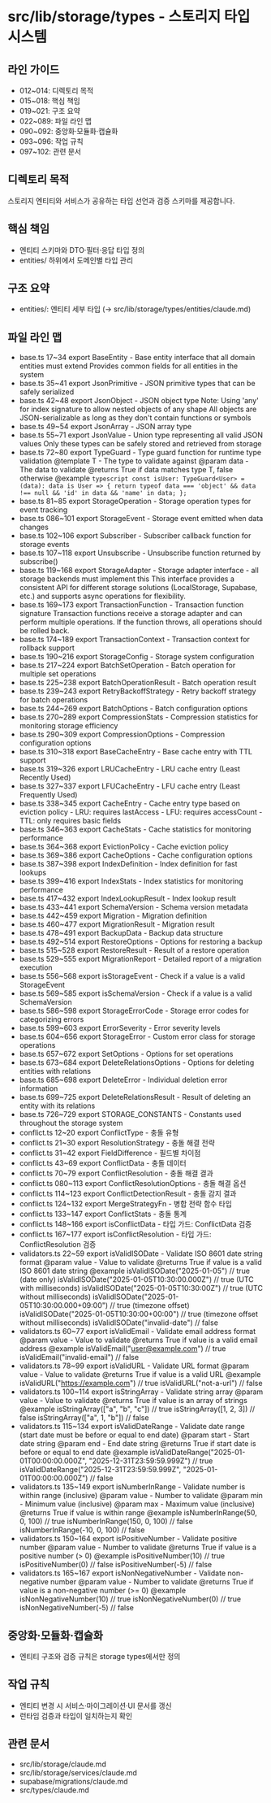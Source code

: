 # src/lib/storage/types - 스토리지 타입 시스템

## 라인 가이드
- 012~014: 디렉토리 목적
- 015~018: 핵심 책임
- 019~021: 구조 요약
- 022~089: 파일 라인 맵
- 090~092: 중앙화·모듈화·캡슐화
- 093~096: 작업 규칙
- 097~102: 관련 문서

## 디렉토리 목적
스토리지 엔티티와 서비스가 공유하는 타입 선언과 검증 스키마를 제공합니다.

## 핵심 책임
- 엔티티 스키마와 DTO·필터·응답 타입 정의
- entities/ 하위에서 도메인별 타입 관리

## 구조 요약
- entities/: 엔티티 세부 타입 (→ src/lib/storage/types/entities/claude.md)

## 파일 라인 맵
- base.ts 17~34 export BaseEntity - Base entity interface that all domain entities must extend Provides common fields for all entities in the system
- base.ts 35~41 export JsonPrimitive - JSON primitive types that can be safely serialized
- base.ts 42~48 export JsonObject - JSON object type Note: Using 'any' for index signature to allow nested objects of any shape All objects are JSON-serializable as long as they don't contain functions or symbols
- base.ts 49~54 export JsonArray - JSON array type
- base.ts 55~71 export JsonValue - Union type representing all valid JSON values Only these types can be safely stored and retrieved from storage
- base.ts 72~80 export TypeGuard - Type guard function for runtime type validation @template T - The type to validate against @param data - The data to validate @returns True if data matches type T, false otherwise @example ```typescript const isUser: TypeGuard<User> = (data): data is User => { return typeof data === 'object' && data !== null && 'id' in data && 'name' in data; }; ```
- base.ts 81~85 export StorageOperation - Storage operation types for event tracking
- base.ts 086~101 export StorageEvent - Storage event emitted when data changes
- base.ts 102~106 export Subscriber - Subscriber callback function for storage events
- base.ts 107~118 export Unsubscribe - Unsubscribe function returned by subscribe()
- base.ts 119~168 export StorageAdapter - Storage adapter interface - all storage backends must implement this This interface provides a consistent API for different storage solutions (LocalStorage, Supabase, etc.) and supports async operations for flexibility.
- base.ts 169~173 export TransactionFunction - Transaction function signature Transaction functions receive a storage adapter and can perform multiple operations. If the function throws, all operations should be rolled back.
- base.ts 174~189 export TransactionContext - Transaction context for rollback support
- base.ts 190~216 export StorageConfig - Storage system configuration
- base.ts 217~224 export BatchSetOperation - Batch operation for multiple set operations
- base.ts 225~238 export BatchOperationResult - Batch operation result
- base.ts 239~243 export RetryBackoffStrategy - Retry backoff strategy for batch operations
- base.ts 244~269 export BatchOptions - Batch configuration options
- base.ts 270~289 export CompressionStats - Compression statistics for monitoring storage efficiency
- base.ts 290~309 export CompressionOptions - Compression configuration options
- base.ts 310~318 export BaseCacheEntry - Base cache entry with TTL support
- base.ts 319~326 export LRUCacheEntry - LRU cache entry (Least Recently Used)
- base.ts 327~337 export LFUCacheEntry - LFU cache entry (Least Frequently Used)
- base.ts 338~345 export CacheEntry - Cache entry type based on eviction policy - LRU: requires lastAccess - LFU: requires accessCount - TTL: only requires basic fields
- base.ts 346~363 export CacheStats - Cache statistics for monitoring performance
- base.ts 364~368 export EvictionPolicy - Cache eviction policy
- base.ts 369~386 export CacheOptions - Cache configuration options
- base.ts 387~398 export IndexDefinition - Index definition for fast lookups
- base.ts 399~416 export IndexStats - Index statistics for monitoring performance
- base.ts 417~432 export IndexLookupResult - Index lookup result
- base.ts 433~441 export SchemaVersion - Schema version metadata
- base.ts 442~459 export Migration - Migration definition
- base.ts 460~477 export MigrationResult - Migration result
- base.ts 478~491 export BackupData - Backup data structure
- base.ts 492~514 export RestoreOptions - Options for restoring a backup
- base.ts 515~528 export RestoreResult - Result of a restore operation
- base.ts 529~555 export MigrationReport - Detailed report of a migration execution
- base.ts 556~568 export isStorageEvent - Check if a value is a valid StorageEvent
- base.ts 569~585 export isSchemaVersion - Check if a value is a valid SchemaVersion
- base.ts 586~598 export StorageErrorCode - Storage error codes for categorizing errors
- base.ts 599~603 export ErrorSeverity - Error severity levels
- base.ts 604~656 export StorageError - Custom error class for storage operations
- base.ts 657~672 export SetOptions - Options for set operations
- base.ts 673~684 export DeleteRelationsOptions - Options for deleting entities with relations
- base.ts 685~698 export DeleteError - Individual deletion error information
- base.ts 699~725 export DeleteRelationsResult - Result of deleting an entity with its relations
- base.ts 726~729 export STORAGE_CONSTANTS - Constants used throughout the storage system
- conflict.ts 12~20 export ConflictType - 충돌 유형
- conflict.ts 21~30 export ResolutionStrategy - 충돌 해결 전략
- conflict.ts 31~42 export FieldDifference - 필드별 차이점
- conflict.ts 43~69 export ConflictData - 충돌 데이터
- conflict.ts 70~79 export ConflictResolution - 충돌 해결 결과
- conflict.ts 080~113 export ConflictResolutionOptions - 충돌 해결 옵션
- conflict.ts 114~123 export ConflictDetectionResult - 충돌 감지 결과
- conflict.ts 124~132 export MergeStrategyFn - 병합 전략 함수 타입
- conflict.ts 133~147 export ConflictStats - 충돌 통계
- conflict.ts 148~166 export isConflictData - 타입 가드: ConflictData 검증
- conflict.ts 167~177 export isConflictResolution - 타입 가드: ConflictResolution 검증
- validators.ts 22~59 export isValidISODate - Validate ISO 8601 date string format @param value - Value to validate @returns True if value is a valid ISO 8601 date string @example isValidISODate("2025-01-05") // true (date only) isValidISODate("2025-01-05T10:30:00.000Z") // true (UTC with milliseconds) isValidISODate("2025-01-05T10:30:00Z") // true (UTC without milliseconds) isValidISODate("2025-01-05T10:30:00.000+09:00") // true (timezone offset) isValidISODate("2025-01-05T10:30:00+00:00") // true (timezone offset without milliseconds) isValidISODate("invalid-date") // false
- validators.ts 60~77 export isValidEmail - Validate email address format @param value - Value to validate @returns True if value is a valid email address @example isValidEmail("user@example.com") // true isValidEmail("invalid-email") // false
- validators.ts 78~99 export isValidURL - Validate URL format @param value - Value to validate @returns True if value is a valid URL @example isValidURL("https://example.com") // true isValidURL("not-a-url") // false
- validators.ts 100~114 export isStringArray - Validate string array @param value - Value to validate @returns True if value is an array of strings @example isStringArray(["a", "b", "c"]) // true isStringArray([1, 2, 3]) // false isStringArray(["a", 1, "b"]) // false
- validators.ts 115~134 export isValidDateRange - Validate date range (start date must be before or equal to end date) @param start - Start date string @param end - End date string @returns True if start date is before or equal to end date @example isValidDateRange("2025-01-01T00:00:00.000Z", "2025-12-31T23:59:59.999Z") // true isValidDateRange("2025-12-31T23:59:59.999Z", "2025-01-01T00:00:00.000Z") // false
- validators.ts 135~149 export isNumberInRange - Validate number is within range (inclusive) @param value - Number to validate @param min - Minimum value (inclusive) @param max - Maximum value (inclusive) @returns True if value is within range @example isNumberInRange(50, 0, 100) // true isNumberInRange(150, 0, 100) // false isNumberInRange(-10, 0, 100) // false
- validators.ts 150~164 export isPositiveNumber - Validate positive number @param value - Number to validate @returns True if value is a positive number (> 0) @example isPositiveNumber(10) // true isPositiveNumber(0) // false isPositiveNumber(-5) // false
- validators.ts 165~167 export isNonNegativeNumber - Validate non-negative number @param value - Number to validate @returns True if value is a non-negative number (>= 0) @example isNonNegativeNumber(10) // true isNonNegativeNumber(0) // true isNonNegativeNumber(-5) // false

## 중앙화·모듈화·캡슐화
- 엔티티 구조와 검증 규칙은 storage types에서만 정의

## 작업 규칙
- 엔티티 변경 시 서비스·마이그레이션·UI 문서를 갱신
- 런타임 검증과 타입이 일치하는지 확인

## 관련 문서
- src/lib/storage/claude.md
- src/lib/storage/services/claude.md
- supabase/migrations/claude.md
- src/types/claude.md
